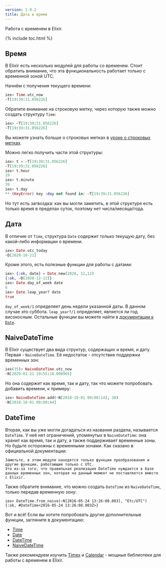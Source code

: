 ```yaml
---
version: 1.0.2
title: Дата и время
---
```


Работа с временем в Elixir.

{% include toc.html %}

## Время

В Elixir есть несколько модулей для работы со временем. Стоит обратить
внимание, что эта функциональность работает только с временной зоной UTC.

Начнём с получения текущего времени:

```elixir
iex> Time.utc_now
~T[19:39:31.056226]
```

Обратите внимание на строковую метку, через которую также можно создать
структуру `Time`:

```elixir
iex> ~T[19:39:31.056226]
~T[19:39:31.056226]
```

Вы можете узнать больше о строковых метках в [уроке о строковых
метках](../sigils).

Можно легко получить части этой структуры:

```elixir
iex> t = ~T[19:39:31.056226]
~T[19:39:31.056226]
iex> t.hour
19
iex> t.minute
39
iex> t.day
** (KeyError) key :day not found in: ~T[19:39:31.056226]
```

Но тут есть загвоздка: как вы могли заметить, в этой структуре есть только
время в пределах суток, поэтому нет числа/месяца/года.

## Дата

В отличие от `Time`, структура `Date` содержит только текущую дату,
без какой-либо информации о времени.

```elixir
iex> Date.utc_today
~D[2028-10-21]
```

Кроме этого, есть полезные функции для работы с датами:

```elixir
iex> {:ok, date} = Date.new(2020, 12,12)
{:ok, ~D[2020-12-12]}
iex> Date.day_of_week date
6
iex> Date.leap_year? date
true
```

`day_of_week/1` определяет день недели указанной даты. В данном
случае это суббота. `leap_year?/1` определяет, является ли год високосным.
Остальные функции вы можете найти в [документации к
`Date`](https://hexdocs.pm/elixir/Date.html).

## NaiveDateTime

В Elixir существует два вида структур, содержащих и время, и дату. Первая -
`NaiveDateTime`. Её недостаток - отсутствие поддержки временных зон:

```elixir
iex(15)> NaiveDateTime.utc_now
~N[2029-01-21 19:55:10.008965]
```

Но она содержит как время, так и дату, так что можете попробовать добавить
времени, к примеру:

```elixir
iex> NaiveDateTime.add(~N[2018-10-01 00:00:14], 30)
~N[2018-10-01 00:00:44]
```

## DateTime

Вторая, как вы уже могли догадаться из названия раздела, называется `DateTime`.
У неё нет ограничений, упомянутых в `NaiveDateTime`: она хранит как время, так и дату, а также поддерживает
временные зоны. Но будьте осторожны с временными зонами. Как сказано в
официальной документации:

```
Заметьте, в этом модуле находятся только функции преобразования и другие функции, работающие только с UTC.
Это из-за того, что правильная реализация DateTime нуждается в базе данных временных зон, которая на данный момент не поставляется вместе с Elixir.
```

Также обратите внимание, что можно создать `DateTime` из `NaiveDateTime`,
только передав временную зону:

```
iex> DateTime.from_naive(~N[2016-05-24 13:26:08.003], "Etc/UTC")
{:ok, #DateTime<2016-05-24 13:26:08.003Z>}
```

Вот и всё! Если вы хотите попробовать другие дополнительные функции,
загляните в документацию:
- [Time](https://hexdocs.pm/elixir/Time.html)
- [Date](https://hexdocs.pm/elixir/Date.html)
- [DateTime](https://hexdocs.pm/elixir/DateTime.html)
- [NaiveDateTime](https://hexdocs.pm/elixir/NaiveDateTime.html)

Также рекомендуем изучить [Timex](https://github.com/bitwalker/timex) и
[Calendar](https://github.com/lau/calendar) - мощные библиотеки для работы с
временем в Elixir.
